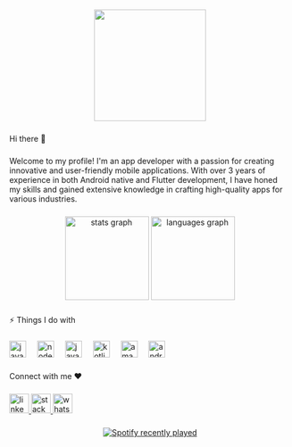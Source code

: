 <p align="left"></p>

###

<div align="center">
  <img height="200" src="https://github.com/AravindhanDeveloper/Camera2-API/assets/76999163/dcb8ec7b-8d4f-4e2d-9dd8-f3390a47e2d5"  />
</div>

###

<p align="left">Hi there 👋</p>

###

<p align="left">Welcome to my profile! I'm an app developer with a passion for creating innovative and user-friendly mobile applications. With over 3 years of experience in both Android native and Flutter development, I have honed my skills and gained extensive knowledge in crafting high-quality apps for various industries.</p>

###

<div align="center">
  <img src="https://github-readme-stats.vercel.app/api?username=AravindhanDeveloper&hide_title=false&hide_rank=false&show_icons=true&include_all_commits=true&count_private=true&disable_animations=false&theme=dracula&locale=en&hide_border=false" height="150" alt="stats graph"  />
  <img src="https://github-readme-stats.vercel.app/api/top-langs?username=AravindhanDeveloper&locale=en&hide_title=false&layout=compact&card_width=320&langs_count=5&theme=dracula&hide_border=false" height="150" alt="languages graph"  />
</div>

###

<p align="left">⚡ Things I do with</p>

###

<div align="left">
  <img src="https://cdn.jsdelivr.net/gh/devicons/devicon/icons/javascript/javascript-original.svg" height="30" alt="javascript logo"  />
  <img width="12" />
  <img src="https://cdn.jsdelivr.net/gh/devicons/devicon/icons/nodejs/nodejs-original.svg" height="30" alt="nodejs logo"  />
  <img width="12" />
  <img src="https://cdn.jsdelivr.net/gh/devicons/devicon/icons/java/java-original.svg" height="30" alt="java logo"  />
  <img width="12" />
  <img src="https://cdn.jsdelivr.net/gh/devicons/devicon/icons/kotlin/kotlin-original.svg" height="30" alt="kotlin logo"  />
  <img width="12" />
  <img src="https://cdn.jsdelivr.net/gh/devicons/devicon/icons/amazonwebservices/amazonwebservices-original.svg" height="30" alt="amazonwebservices logo"  />
  <img width="12" />
  <img src="https://cdn.jsdelivr.net/gh/devicons/devicon/icons/androidstudio/androidstudio-original.svg" height="30" alt="androidstudio logo"  />
</div>

###

<p align="left">Connect with me ❤️</p>

###

<div align="left">
  <a href="https://www.linkedin.com/in/aravindhancom/" target="_blank">
    <img src="https://img.shields.io/static/v1?message=LinkedIn&logo=linkedin&label=&color=0077B5&logoColor=white&labelColor=&style=for-the-badge" height="35" alt="linkedin logo"  />
  </a>
  <a href="https://stackoverflow.com/users/15254074/aravindhan" target="_blank">
    <img src="https://img.shields.io/static/v1?message=Stackoverflow&logo=stackoverflow&label=&color=FE7A16&logoColor=white&labelColor=&style=for-the-badge" height="35" alt="stackoverflow logo"  />
  </a>
  <a href="https://www.whatsapp.com/channel/0029Va4UVLs2ER6Yp9GH9N0X" target="_blank">
    <img src="https://img.shields.io/static/v1?message=Whatsapp&logo=whatsapp&label=&color=25D366&logoColor=white&labelColor=&style=for-the-badge" height="35" alt="whatsapp logo"  />
  </a>
</div>

###

<div align="center">
  <a href="https://open.spotify.com/user/31c6udf6rz33wcogyneagcqgajye">
    <img src="https://spotify-recently-played-readme.vercel.app/api?user=31c6udf6rz33wcogyneagcqgajye&count=1&unique=true" alt="Spotify recently played"  />
  </a>
</div>

###
